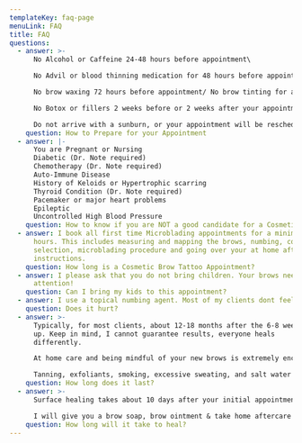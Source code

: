 ```yaml
---
templateKey: faq-page
menuLink: FAQ
title: FAQ
questions:
  - answer: >-
      No Alcohol or Caffeine 24-48 hours before appointment\

      No Advil or blood thinning medication for 48 hours before appointment\

      No brow waxing 72 hours before appointment/ No brow tinting for a week before appointment\

      No Botox or fillers 2 weeks before or 2 weeks after your appointment\

      Do not arrive with a sunburn, or your appointment will be rescheduled
    question: How to Prepare for your Appointment
  - answer: |-
      You are Pregnant or Nursing  
      Diabetic (Dr. Note required)  
      Chemotherapy (Dr. Note required)  
      Auto-Immune Disease  
      History of Keloids or Hypertrophic scarring  
      Thyroid Condition (Dr. Note required)  
      Pacemaker or major heart problems  
      Epileptic  
      Uncontrolled High Blood Pressure
    question: How to know if you are NOT a good candidate for a Cosmetic Brow Tattoo
  - answer: I book all first time Microblading appointments for a minimum of 2
      hours. This includes measuring and mapping the brows, numbing, color
      selection, microblading procedure and going over your at home aftercare
      instructions.
    question: How long is a Cosmetic Brow Tattoo Appointment?
  - answer: I please ask that you do not bring children. Your brows need my full
      attention!
    question: Can I bring my kids to this appointment?
  - answer: I use a topical numbing agent. Most of my clients dont feel a thing!
    question: Does it hurt?
  - answer: >-
      Typically, for most clients, about 12-18 months after the 6-8 week touch
      up. Keep in mind, I cannot guarantee results, everyone heals
      differently.  

      At home care and being mindful of your new brows is extremely encouraged!\

      Tanning, exfoliants, smoking, excessive sweating, and salt water swimming are some factors to early fading in some people.
    question: How long does it last?
  - answer: >-
      Surface healing takes about 10 days after your initial appointment.  

      I will give you a brow soap, brow ointment & take home aftercare sheet to go over any questions you may have before you come back for your touch up visit.
    question: How long will it take to heal?
---
```

